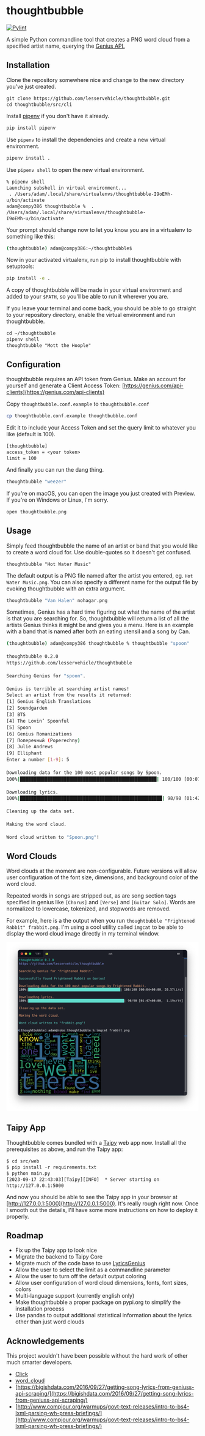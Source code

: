 # thoughtbubble

[![Pylint](https://github.com/lesservehicle/thoughtbubble/actions/workflows/pylint.yml/badge.svg)](https://github.com/lesservehicle/thoughtbubble/actions/workflows/pylint.yml)

A simple Python commandline tool that creates a PNG word cloud from a specified artist name, querying the [Genius API.](https://docs.genius.com)

## Installation

Clone the repository somewhere nice and change to the new directory you've just created.

```
git clone https://github.com/lesservehicle/thoughtbubble.git
cd thoughtbubble/src/cli
```

Install [pipenv](https://pipenv.pypa.io/en/latest/installation/) if you don't have it already.

```bash
pip install pipenv
```

Use `pipenv` to install the dependencies and create a new virtual environment.

```bash
pipenv install .
```

Use `pipenv shell` to open the new virtual environment.

```
% pipenv shell
Launching subshell in virtual environment...
 . /Users/adam/.local/share/virtualenvs/thoughtbubble-I9oEMh-u/bin/activate
adam@compy386 thoughtbubble %  . /Users/adam/.local/share/virtualenvs/thoughtbubble-
I9oEMh-u/bin/activate
```

Your prompt should change now to let you know you are in a virtualenv to something like this:

```bash
(thoughtbubble) adam@compy386:~/thoughtbubble$
```

Now in your activated virtualenv, run pip to install thoughtbubble with setuptools:

```bash
pip install -e .
```

A copy of thoughtbubble will be made in your virtual environment and added to your  `$PATH`, so you'll be able to run it wherever you are.

If you leave your terminal and come back, you should be able to go straight to your repository directory, enable the virtual environment and run thoughtbubble.

```
cd ~/thoughtbubble
pipenv shell
thoughtbubble "Mott the Hoople"
```

## Configuration

thoughtbubble requires an API token from Genius. Make an account for yourself and generate a Client Access Token: [https://genius.com/api-clients](https://genius.com/api-clients)

Copy `thoughtbubble.conf.example` to `thoughtbubble.conf`

```bash
cp thoughtbubble.conf.example thoughtbubble.conf
```

Edit it to include your Access Token and set the query limit to whatever you like (default is 100).

```commandline
[thoughtbubble]
access_token = <your token>
limit = 100
```

And finally you can run the dang thing.

```bash
thoughtbubble "weezer"
```

If you're on macOS, you can open the image you just created with Preview. If you're on Windows or Linux, I'm sorry.

```bash
open thoughtbubble.png
```

## Usage

Simply feed thoughtbubble the name of an artist or band that you would like to create a word cloud for. Use double-quotes so it doesn't get confused.

```
thoughtbubble "Hot Water Music"
```

The default output is a PNG file named after the artist you entered, eg. `Hot Water Music.png`. You can also specify a different name for the output file by evoking thoughtbubble with an extra argument.

```bash
thoughtbubble "Van Halen" nohagar.png
```

Sometimes, Genius has a hard time figuring out what the name of the artist is that you are searching for. So, thoughtbubble will return a list of all the artists Genius thinks it might be and gives you a menu. Here is an example with a band that is named after both an eating utensil and a song by Can.

```bash
(thoughtbubble) adam@compy386 thoughtbubble % thoughtbubble "spoon"

thoughtbubble 0.2.0
https://github.com/lesservehicle/thoughtbubble

Searching Genius for "spoon".

Genius is terrible at searching artist names!
Select an artist from the results it returned:
[1] Genius English Translations
[2] Soundgarden
[3] BTS
[4] The Lovin’ Spoonful
[5] Spoon
[6] Genius Romanizations
[7] Поперечный (Poperechny)
[8] Julie Andrews
[9] Elliphant
Enter a number [1-9]: 5

Downloading data for the 100 most popular songs by Spoon.
100%|██████████████████████████████████████████████████| 100/100 [00:07<00:00, 14.24it/s]

Downloading lyrics.
100%|████████████████████████████████████████████████████| 98/98 [01:42<00:00,  1.04s/it]

Cleaning up the data set.

Making the word cloud.

Word cloud written to "Spoon.png"!
```

## Word Clouds

Word clouds at the moment are non-configurable. Future versions will allow user configuration of the font size, dimensions, and background color of the word cloud.

Repeated words in songs are stripped out, as are song section tags specified in genius like `[Chorus]` and `[Verse]` and `[Guitar Solo]`. Words are normalized to lowercase, tokenized, and stopwords are removed.

For example, here is a the output when you run `thoughtbubble "Frightened Rabbit" frabbit.png`. I'm using a cool utility called `imgcat` to be able to display the word cloud image directly in my terminal window.

![Example](images/example.png "Example")

## Taipy App

Thoughtbubble comes bundled with a [Taipy](https://docs.taipy.io/en/release-2.3/) web app now. Install all the prerequisites as above, and run the Taipy app:

```
$ cd src/web
$ pip install -r requirements.txt
$ python main.py
[2023-09-17 22:43:03][Taipy][INFO]  * Server starting on http://127.0.0.1:5000
```

And now you should be able to see the Taipy app in your browser at [http://127.0.0.1:5000](http://127.0.0.1:5000). It's really rough right now. Once I smooth out the details, I'll have some more instructions on how to deploy it properly.

## Roadmap

* Fix up the Taipy app to look nice
* Migrate the backend to Taipy Core
* Migrate much of the code base to use [LyricsGenius](https://lyricsgenius.readthedocs.io/en/master/)
* Allow the user to select the limit as a commandline parameter
* Allow the user to turn off the default output coloring
* Allow user configuration of word cloud dimensions, fonts, font sizes, colors
* Multi-language support (currently english only)
* Make thoughtbubble a proper package on pypi.org to simplify the installation process
* Use pandas to output additional statistical information about the lyrics other than just word clouds

## Acknowledgements

This project wouldn't have been possible without the hard work of other much smarter developers.

* [Click](https://github.com/pallets/click)
* [word_cloud](https://github.com/amueller/word_cloud)
* [https://bigishdata.com/2016/09/27/getting-song-lyrics-from-geniuss-api-scraping/](https://bigishdata.com/2016/09/27/getting-song-lyrics-from-geniuss-api-scraping/)
* [http://www.compjour.org/warmups/govt-text-releases/intro-to-bs4-lxml-parsing-wh-press-briefings/](http://www.compjour.org/warmups/govt-text-releases/intro-to-bs4-lxml-parsing-wh-press-briefings/)
